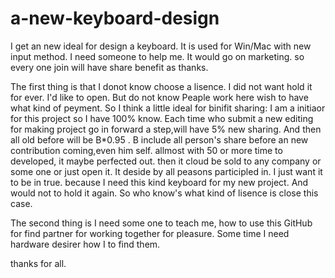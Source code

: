 # a-new-keyboard-design
I get an new ideal for design a keyboard. It is used for Win/Mac with new input method. I need someone to help me. It would go on marketing. so every one join will have share benefit as thanks.

 
 The first thing is that I donot know choose a lisence. I did not want hold it for ever. I'd like to open. But do not know Peaple work here wish to have what kind of peyment. So I think a little ideal for binifit sharing: I am a initiaor for this project so I have 100% know. Each time who submit a new editing for making project go in forward a step,will have 5% new sharing. And then all old before will be B*0.95 . B include all person's share before an new contribution coming,even him self.
 allmost with 50 or more time to developed, it maybe perfected out. 
 then it cloud be sold to any company or some one or just open it. It deside by all peasons participled in.
 I just want it to be in true. because I need this kind keyboard for my new project. And would not to hold it again.
 So who know's what kind of lisence is close this case.
 
 The second thing is I need some one to teach me, how to use this GitHub for find partner for working together for pleasure.
 Some time I need hardware desirer how I to find them.
 
 thanks for all. 
